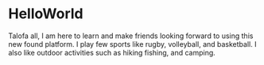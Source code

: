# HelloWorld
Talofa all, I am here to learn and make friends
looking forward to using this new found platform.
I play few sports like rugby, volleyball, and basketball.
I also like outdoor activities such as hiking fishing, and camping.
